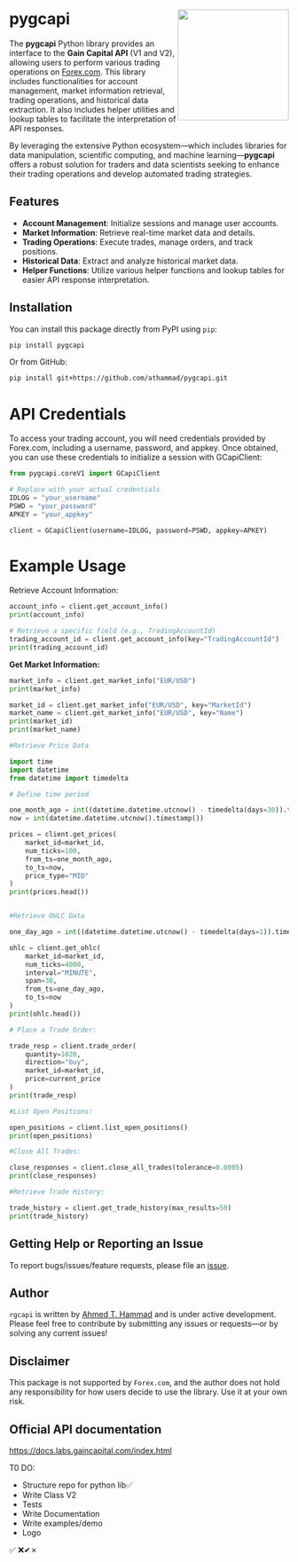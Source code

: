 

# pygcapi <img src="./logo_rgcapi.png" align="right" height="200"/>

The **pygcapi** Python library provides an interface to the **Gain Capital API** (V1 and V2), allowing users to perform various trading operations on [Forex.com](https://forex.com). This library includes functionalities for account management, market information retrieval, trading operations, and historical data extraction. It also includes helper utilities and lookup tables to facilitate the interpretation of API responses.

By leveraging the extensive Python ecosystem—which includes libraries for data manipulation, scientific computing, and machine learning—**pygcapi** offers a robust solution for traders and data scientists seeking to enhance their trading operations and develop automated trading strategies.

## Features

- **Account Management**: Initialize sessions and manage user accounts.
- **Market Information**: Retrieve real-time market data and details.
- **Trading Operations**: Execute trades, manage orders, and track positions.
- **Historical Data**: Extract and analyze historical market data.
- **Helper Functions**: Utilize various helper functions and lookup tables for easier API response interpretation.

## Installation
You can install this package directly from PyPI using `pip`:

```bash
pip install pygcapi
```
Or from GitHub:

```bash
pip install git+https://github.com/athammad/pygcapi.git
```

# API Credentials

To access your trading account, you will need credentials provided by Forex.com, including a username, password, and appkey. Once obtained, you can use these credentials to initialize a session with GCapiClient:


```python
from pygcapi.coreV1 import GCapiClient

# Replace with your actual credentials
IDLOG = "your_username"
PSWD = "your_password"
APKEY = "your_appkey"

client = GCapiClient(username=IDLOG, password=PSWD, appkey=APKEY)
```

# Example Usage

Retrieve Account Information:

```python
account_info = client.get_account_info()
print(account_info)

# Retrieve a specific field (e.g., TradingAccountId)
trading_account_id = client.get_account_info(key="TradingAccountId")
print(trading_account_id)
```
**Get Market Information:**

```python
market_info = client.get_market_info("EUR/USD")
print(market_info)

market_id = client.get_market_info("EUR/USD", key="MarketId")
market_name = client.get_market_info("EUR/USD", key="Name")
print(market_id)
print(market_name)

#Retrieve Price Data

import time
import datetime
from datetime import timedelta

# Define time period

one_month_ago = int((datetime.datetime.utcnow() - timedelta(days=30)).timestamp())
now = int(datetime.datetime.utcnow().timestamp())

prices = client.get_prices(
    market_id=market_id,
    num_ticks=100,
    from_ts=one_month_ago,
    to_ts=now,
    price_type="MID"
)
print(prices.head())


#Retrieve OHLC Data

one_day_ago = int((datetime.datetime.utcnow() - timedelta(days=1)).timestamp())

ohlc = client.get_ohlc(
    market_id=market_id,
    num_ticks=4000,
    interval="MINUTE",
    span=30,
    from_ts=one_day_ago,
    to_ts=now
)
print(ohlc.head())

# Place a Trade Order:

trade_resp = client.trade_order(
    quantity=1020,
    direction="buy",
    market_id=market_id,
    price=current_price
)
print(trade_resp)

#List Open Positions:

open_positions = client.list_open_positions()
print(open_positions)

#Close All Trades:

close_responses = client.close_all_trades(tolerance=0.0005)
print(close_responses)

#Retrieve Trade History:

trade_history = client.get_trade_history(max_results=50)
print(trade_history)
```
## Getting Help or Reporting an Issue

To report bugs/issues/feature requests, please file an [issue](https://github.com/athammad/pygcapi/issues/).

## Author
`rgcapi` is written by [Ahmed T. Hammad](https://athsas.com/) and is under active development. Please feel free to contribute by submitting any issues or requests—or by solving any current issues!


## Disclaimer
This package is not supported by `Forex.com`, and the author does not hold any responsibility for how users decide to use the library. Use it at your own risk.


## Official API documentation

https://docs.labs.gaincapital.com/index.html

T0 DO:
- Structure repo for python lib✅ 
- Write Class V2
- Tests
- Write Documentation
- Write examples/demo
- Logo 

✅ ❌✔✗
